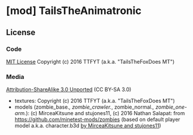 # [mod] TailsTheAnimatronic


## License
### Code
[MIT License](https://opensource.org/licenses/MIT)
Copyright (c) 2016 TTFYT (a.k.a. "TailsTheFoxDoes MT")

### Media
[Attribution-ShareAlike 3.0 Unported](https://creativecommons.org/licenses/by-sa/3.0/)
(CC BY-SA 3.0)
- textures: Copyright (c) 2016 TTFYT (a.k.a. "TailsTheFoxDoes MT")
- models (zombie_base.*, zombie_crawler.*, zombie_normal.*,
  zombie_one-arm.*):
  (c) MirceaKitsune and stujones11, (c) 2016 Nathan Salapat: from
  <https://github.com/minetest-mods/zombies> (based on
  default player model a.k.a. character.b3d [by MirceaKitsune and
  stujones11](https://raw.githubusercontent.com/minetest/minetest_game/master/mods/player_api/README.txt))
